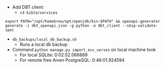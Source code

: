- Add DBT client:
    - `cd bible/services`
```
export PATH="/opt/homebrew/opt/openjdk/bin:$PATH" && openapi-generator generate -i dbt_openapi.json -g python -o dbt_client --skip-validate-spec
```
- `db_backups/local_db_backup.sh`
  - Runs a local db backup
- Command `python manage.py import_esv_verses` on local machine took
    - For local SQLite: 0:02:52.066889
    - For remote free Aiven PostgreSQL: 0:46:01.924594

